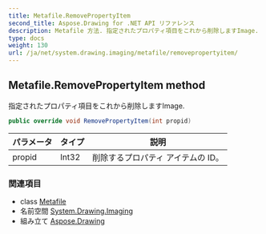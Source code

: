 ```yaml
---
title: Metafile.RemovePropertyItem
second_title: Aspose.Drawing for .NET API リファレンス
description: Metafile 方法. 指定されたプロパティ項目をこれから削除しますImage.
type: docs
weight: 130
url: /ja/net/system.drawing.imaging/metafile/removepropertyitem/
---
```

## Metafile.RemovePropertyItem method

指定されたプロパティ項目をこれから削除しますImage.

```csharp
public override void RemovePropertyItem(int propid)
```

| パラメータ | タイプ | 説明 |
| --- | --- | --- |
| propid | Int32 | 削除するプロパティ アイテムの ID。 |

### 関連項目

* class [Metafile](../)
* 名前空間 [System.Drawing.Imaging](../../metafile/)
* 組み立て [Aspose.Drawing](../../../)


